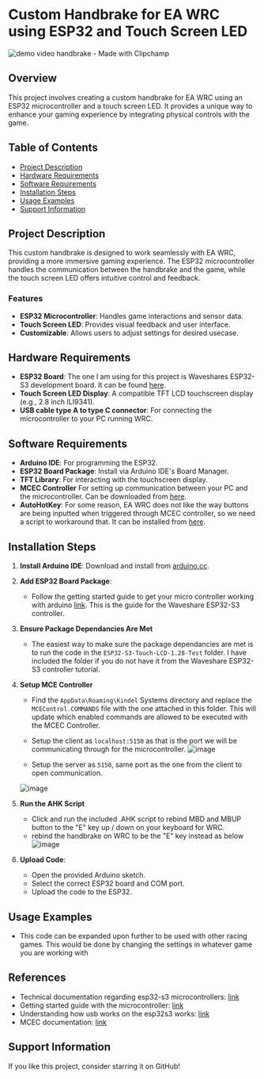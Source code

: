 # Custom Handbrake for EA WRC using ESP32 and Touch Screen LED

![demo video handbrake - Made with Clipchamp](https://github.com/user-attachments/assets/1d6a75b2-5c80-4b64-851d-67c8836ed4c5)


## Overview
This project involves creating a custom handbrake for EA WRC using an ESP32 microcontroller and a touch screen LED. It provides a unique way to enhance your gaming experience by integrating physical controls with the game.

## Table of Contents
- [Project Description](#project-description)
- [Hardware Requirements](#hardware-requirements)
- [Software Requirements](#software-requirements)
- [Installation Steps](#installation-steps)
- [Usage Examples](#usage-examples)
- [Support Information](#support-information)

## Project Description
This custom handbrake is designed to work seamlessly with EA WRC, providing a more immersive gaming experience. The ESP32 microcontroller handles the communication between the handbrake and the game, while the touch screen LED offers intuitive control and feedback.

### Features
- **ESP32 Microcontroller**: Handles game interactions and sensor data.
- **Touch Screen LED**: Provides visual feedback and user interface.
- **Customizable**: Allows users to adjust settings for desired usecase.

## Hardware Requirements
- **ESP32 Board**: The one I am using for this project is Waveshares ESP32-S3 development board. It can be found [here](https://www.amazon.ca/dp/B0CM68M8LR?ref_=ppx_hzsearch_conn_dt_b_fed_asin_title_1).
- **Touch Screen LED Display**: A compatible TFT LCD touchscreen display (e.g., 2.8 inch ILI9341).
- **USB cable type A to type C connector**: For connecting the microcontroller to your PC running WRC.

## Software Requirements
- **Arduino IDE**: For programming the ESP32.
- **ESP32 Board Package**: Install via Arduino IDE's Board Manager.
- **TFT Library**: For interacting with the touchscreen display.
- **MCEC Controller** For setting up communication between your PC and the microcontroller. Can be downloaded from [here](https://github.com/tig/mcec/blob/40adcafe8ee8269d36d7c1a2df78227989695490/src/Commands/SendInputCommand.cs#L271).
- **AutoHotKey**: For some reason, EA WRC does not like the way buttons are being inputted when triggered through MCEC controller, so we need a script to workaround that. It can be installed from [here](https://www.autohotkey.com/).

## Installation Steps
1. **Install Arduino IDE**: Download and install from [arduino.cc](https://www.arduino.cc/en/Main/Software).
2. **Add ESP32 Board Package**:
   - Follow the getting started guide to get your micro controller working with arduino [link](https://www.waveshare.com/wiki/ESP32-S3-LCD-1.28#Overview). This is the guide for the Waveshare ESP32-S3 controller.
3. **Ensure Package Dependancies Are Met**
   - The easiest way to make sure the package dependancies are met is to run the code in the `ESP32-S3-Touch-LCD-1.28-Test` folder. I have included the folder if you do not have it from the Waveshare ESP32-S3 controller tutorial.
4. **Setup MCE Controller**
   - Find the `AppData\Roaming\Kindel` Systems directory and replace the `MCEControl.COMMANDS` file with the one attached in this folder. This will update which enabled commands are allowed to be executed with the MCEC Controller.
   - Setup the client as ```localhost:5150``` as that is the port we will be communicating through for the microcontroller.
     ![image](https://github.com/user-attachments/assets/7dd124cf-1956-4b72-ae78-7b6e54e74559)

   - Setup the server as `5150`, same port as the one from the client to open communication.
     
   ![image](https://github.com/user-attachments/assets/4b724937-104e-4b04-bd18-f05c55936081)

4. **Run the AHK Script**
   - Click and run the included .AHK script to rebind MBD and MBUP button to the "E" key up / down on your keyboard for WRC.
   - rebind the handbrake on WRC to be the "E" key instead as below
      ![image](https://github.com/user-attachments/assets/7eeb8c3e-b4b8-4cc0-b204-64ca6cb6c007)

6. **Upload Code**:
   - Open the provided Arduino sketch.
   - Select the correct ESP32 board and COM port.
   - Upload the code to the ESP32.


## Usage Examples
- This code can be expanded upon further to be used with other racing games. This would be done by changing the settings in whatever game you are working with
## References
- Technical documentation regarding esp32-s3 microcontrollers: [link](https://files.waveshare.com/wiki/common/Esp32-s3_technical_reference_manual_en.pdf)
- Getting started guide with the microcontroller: [link](https://www.waveshare.com/wiki/ESP32-S3-LCD-1.28#Overview)
- Understanding how usb works on the esp32s3 works: [link](https://www.youtube.com/watch?v=hJSBTFsOnoA&ab_channel=AndreasSpiess)
- MCEC documentation: [link](https://tig.github.io/mcec/documentation.html)
## Support Information
If you like this project, consider starring it on GitHub!

